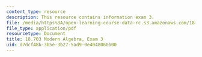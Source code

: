 ```yaml
---
content_type: resource
description: This resource contains information exam 3.
file: /media/https%3A/open-learning-course-data-rc.s3.amazonaws.com/18-703-modern-algebra-spring-2013/d7dcf48b3b5e3b275ad90e4048060b00_MIT18_703S13_prft.pdf
file_type: application/pdf
resourcetype: Document
title: 18.703 Modern Algebra, Exam 3
uid: d7dcf48b-3b5e-3b27-5ad9-0e4048060b00
---
```

